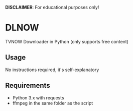 <b>DISCLAIMER</b>: For educational purposes only!

# DLNOW
TVNOW Downloader in Python (only supports free content)

## Usage
No instructions required, it's self-explanatory

## Requirements
 - Python 3.x with requests
 - ffmpeg in the same folder as the script

